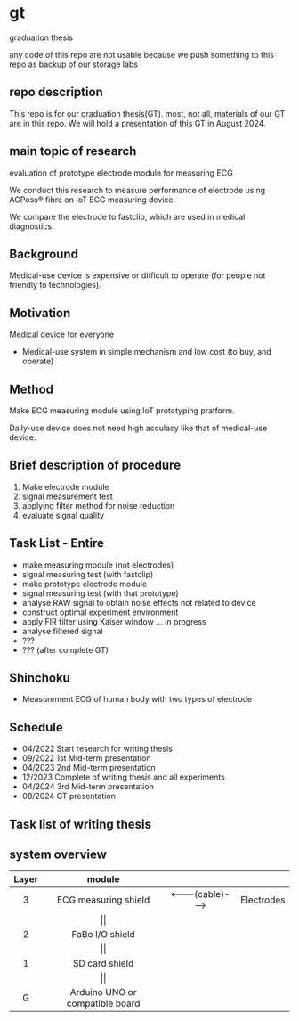 # gt
graduation thesis

any code of this repo are not usable because we push something to this repo as backup of our storage labs

## repo description

This repo is for our graduation thesis(GT). most, not all, materials of our GT are in this repo. We will hold a presentation of this GT in August 2024.

## main topic of research

evaluation of prototype electrode module for measuring ECG

We conduct this research to measure performance of electrode using AGPoss® fibre on IoT ECG measuring device.

We compare the electrode to fastclip, which are used in medical diagnostics.

## Background

Medical-use device is expensive or difficult to operate (for people not friendly to technologies).

## Motivation

Medical device for everyone

- Medical-use system in simple mechanism and low cost (to buy, and operate)

## Method

Make ECG measuring module using IoT prototyping pratform.

Daily-use device does not need high acculacy like that of medical-use device.

## Brief description of procedure

1. Make electrode module
2. signal measurement test
3. applying filter method for noise reduction
4. evaluate signal quality

## Task List - Entire

- make measuring module (not electrodes)
- signal measuring test (with fastclip)
- make prototype electrode module 
- signal measuring test (with that prototype)
- analyse RAW signal to obtain noise effects not related to device
- construct optimal experiment environment
- apply FIR filter using Kaiser window ... in progress
- analyse filtered signal
- ???
- ??? (after complete GT)

## Shinchoku

- Measurement ECG of human body with two types of electrode


## Schedule

- 04/2022 Start research for writing thesis
- 09/2022 1st Mid-term presentation
- 04/2023 2nd Mid-term presentation
- 12/2023 Complete of writing thesis and all experiments
- 04/2024 3rd Mid-term presentation
- 08/2024 GT presentation

## Task list of writing thesis


## system overview

|Layer|module|||
|:-:|:-:|:-:|:-:|
|3|ECG measuring shield|<---(cable)--->|Electrodes|
||\|\||||
|2|FaBo I/O shield|||
||\|\||||
|1|SD card shield|||
||\|\||||
|G|Arduino UNO or compatible board|||
